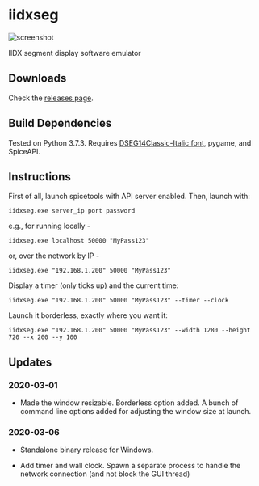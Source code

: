 # iidxseg

![screenshot](https://raw.githubusercontent.com/minsangkim89/iidxseg/7c361018475446fb86a9bcef9d9ac32894fb58f1/res/readme/2019-09-15.gif?token=ANCXP72DCKTMFDSJ6ZKIXMC5P27JI)

IIDX segment display software emulator

## Downloads
Check the [releases page](https://github.com/minsang-github/iidxseg/releases).

## Build Dependencies
Tested on Python 3.7.3. Requires [DSEG14Classic-Italic font](https://www.keshikan.net/fonts-e.html), pygame, and SpiceAPI.

## Instructions

First of all, launch spicetools with API server enabled. Then, launch with:

    iidxseg.exe server_ip port password

e.g., for running locally -

    iidxseg.exe localhost 50000 "MyPass123"

or, over the network by IP -

    iidxseg.exe "192.168.1.200" 50000 "MyPass123"
    
Display a timer (only ticks up) and the current time:

    iidxseg.exe "192.168.1.200" 50000 "MyPass123" --timer --clock
    
Launch it borderless, exactly where you want it:

    iidxseg.exe "192.168.1.200" 50000 "MyPass123" --width 1280 --height 720 --x 200 --y 100

## Updates

### 2020-03-01

* Made the window resizable. Borderless option added. A bunch of command line options added for adjusting the window size at launch.

### 2020-03-06

* Standalone binary release for Windows.

* Add timer and wall clock. Spawn a separate process to handle the network connection (and not block the GUI thread)
